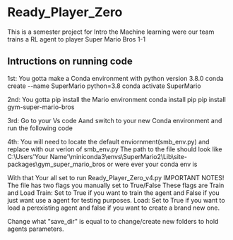 # Ready_Player_Zero
This is a semester project for Intro the Machine learning were our team trains a RL agent to player Super Mario Bros 1-1

Intructions on running code
--------------------------------------------------------------------------------
1st: You gotta make a Conda environment with python version 3.8.0
conda create --name SuperMario python=3.8
conda activate SuperMario

2nd: You gotta pip install the Mario environment
conda install pip
pip install gym-super-mario-bros

3rd: Go to your Vs code Aand switch to your new Conda environment and run the following code

4th: You will need to locate the default enviornment(smb_env.py) and replace with our verion of smb_env.py
The path to the file should look like C:\Users\'Your Name'\miniconda3\envs\SuperMario2\Lib\site-packages\gym_super_mario_bros or were ever your conda env is

With that Your all set to run Ready_Player_Zero_v4.py
IMPORTANT NOTES! The file has two flags you manually set to True/False
These flags are Train and Load
Train: Set to True if you want to train the agent and False if you just want use a agent for testing purposes.
Load: Set to True if you want to load a perexisting agent and false if you want to create a brand new one.

Change what "save_dir" is equal to to change/create new folders to hold agents parameters.
